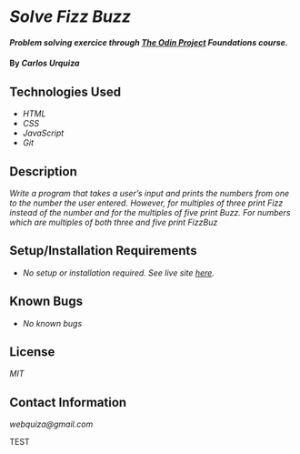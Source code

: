 # _Solve Fizz Buzz_

#### _Problem solving exercice through [The Odin Project](https://www.theodinproject.com/paths/foundations/courses/foundations/lessons/problem-solving) Foundations course._

#### By _**Carlos Urquiza**_

## Technologies Used

- _HTML_
- _CSS_
- _JavaScript_
- _Git_

## Description

_Write a program that takes a user’s input and prints the numbers from one to the number the user entered. However, for multiples of three print Fizz instead of the number and for the multiples of five print Buzz. For numbers which are multiples of both three and five print FizzBuz_

## Setup/Installation Requirements

- _No setup or installation required. See live site [here](https://webquiza.github.io/fizzbuzz/)._

## Known Bugs

- _No known bugs_

## License

_MIT_

## Contact Information

_webquiza@gmail.com_

TEST
